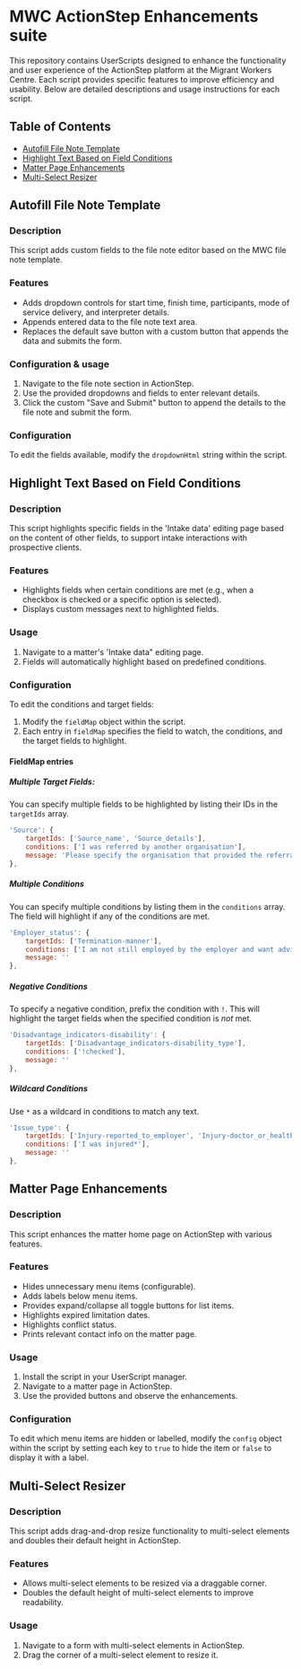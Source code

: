 # MWC ActionStep Enhancements suite

This repository contains UserScripts designed to enhance the functionality and user experience of the ActionStep platform at the Migrant Workers Centre. Each script provides specific features to improve efficiency and usability. Below are detailed descriptions and usage instructions for each script.

## Table of Contents
- [Autofill File Note Template](#autofill-file-note-template)
- [Highlight Text Based on Field Conditions](#highlight-text-based-on-field-conditions)
- [Matter Page Enhancements](#matter-page-enhancements)
- [Multi-Select Resizer](#multi-select-resizer)

## Autofill File Note Template

### Description
This script adds custom fields to the file note editor based on the MWC file note template.

### Features
- Adds dropdown controls for start time, finish time, participants, mode of service delivery, and interpreter details.
- Appends entered data to the file note text area.
- Replaces the default save button with a custom button that appends the data and submits the form.

### Configuration & usage
1. Navigate to the file note section in ActionStep.
2. Use the provided dropdowns and fields to enter relevant details.
3. Click the custom "Save and Submit" button to append the details to the file note and submit the form.

### Configuration
To edit the fields available, modify the `dropdownHtml` string within the script.

## Highlight Text Based on Field Conditions

### Description
This script highlights specific fields in the 'Intake data' editing page based on the content of other fields, to support intake interactions with prospective clients.

### Features
- Highlights fields when certain conditions are met (e.g., when a checkbox is checked or a specific option is selected).
- Displays custom messages next to highlighted fields.

### Usage
1. Navigate to a matter's 'Intake data" editing page.
2. Fields will automatically highlight based on predefined conditions.

### Configuration
To edit the conditions and target fields:
1. Modify the `fieldMap` object within the script.
2. Each entry in `fieldMap` specifies the field to watch, the conditions, and the target fields to highlight.

#### FieldMap entries
##### Multiple Target Fields:
You can specify multiple fields to be highlighted by listing their IDs in the `targetIds` array.
  ```javascript
  'Source': {
      targetIds: ['Source_name', 'Source_details'],
      conditions: ['I was referred by another organisation'],
      message: 'Please specify the organisation that provided the referral and provide contact details.'
  },
  ```
##### Multiple Conditions
You can specify multiple conditions by listing them in the `conditions` array. The field will highlight if any of the conditions are met.
  ```javascript
  'Employer_status': {
      targetIds: ['Termination-manner'],
      conditions: ['I am not still employed by the employer and want advice about the end of my employment', 'I am on leave'],
      message: ''
  },
  ```
##### Negative Conditions
To specify a negative condition, prefix the condition with `!`. This will highlight the target fields when the specified condition is *not* met.
  ```javascript
  'Disadvantage_indicators-disability': {
      targetIds: ['Disadvantage_indicators-disability_type'],
      conditions: ['!checked'],
      message: ''
  },
  ```
##### Wildcard Conditions
Use `*` as a wildcard in conditions to match any text.
  ```javascript
  'Issue_type': {
      targetIds: ['Injury-reported_to_employer', 'Injury-doctor_or_health_professional', 'Injury-certificate_of_capacity'],
      conditions: ['I was injured*'],
      message: ''
  },
  ```

## Matter Page Enhancements

### Description
This script enhances the matter home page on ActionStep with various features.

### Features
- Hides unnecessary menu items (configurable).
- Adds labels below menu items.
- Provides expand/collapse all toggle buttons for list items.
- Highlights expired limitation dates.
- Highlights conflict status.
- Prints relevant contact info on the matter page.

### Usage
1. Install the script in your UserScript manager.
2. Navigate to a matter page in ActionStep.
3. Use the provided buttons and observe the enhancements.

### Configuration
To edit which menu items are hidden or labelled, modify the `config` object within the script by setting each key to `true` to hide the item or `false` to display it with a label.

## Multi-Select Resizer

### Description
This script adds drag-and-drop resize functionality to multi-select elements and doubles their default height in ActionStep.

### Features
- Allows multi-select elements to be resized via a draggable corner.
- Doubles the default height of multi-select elements to improve readability.

### Usage
1. Navigate to a form with multi-select elements in ActionStep.
2. Drag the corner of a multi-select element to resize it.
